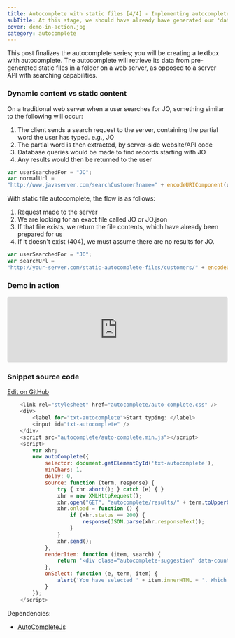 ```yaml
---
title: Autocomplete with static files [4/4] - Implementing autocomplete with generated static files
subTitle: At this stage, we should have already have generated our 'data source' of autocomplete JSON files. We can now finally implement a working text box with autocomplete functionality, which consumes these files.
cover: demo-in-action.jpg
category: autocomplete
---
```


This post finalizes the autocomplete series; you will be creating a textbox with autocomplete. The autocomplete will retrieve its data from pre-generated static files in a folder on a web server, as opposed to a server API with searching capabilities.

### Dynamic content vs static content

On a traditional web server when a user searches for JO, something similar to the following will occur:

1. The client sends a search request to the server, containing the partial word the user has typed. e.g., JO
2. The partial word is then extracted, by server-side website/API code
3. Database queries would be made to find records starting with JO
4. Any results would then be returned to the user

``` javascript
var userSearchedFor = "JO";
var normalUrl =
"http://www.javaserver.com/searchCustomer?name=" + encodeURIComponent(userSearchedFor.toUpperCase());
```

With static file autocomplete, the flow is as follows:

1. Request made to the server
1. We are looking for an exact file called JO or JO.json
1. If that file exists, we return the file contents, which have already been prepared for us
1. If it doesn't exist (404), we must assume there are no results for JO.

``` javascript
var userSearchedFor = "JO";
var searchUrl =
"http://your-server.com/static-autocomplete-files/customers/" + encodeURIComponent(userSearchedFor.toUpperCase()) + '.json';
```

### Demo in action

<iframe src="https://rawgit.com/paulness/AutocompleteUsageWithStaticFiles/master/index.htm" style="width:100%; border:0; border-radius: 4px; overflow:hidden;" sandbox="allow-modals allow-forms allow-popups allow-scripts allow-same-origin"></iframe>

### Snippet source code

[Edit on GitHub](https://github.com/paulness/AutocompleteUsageWithStaticFiles)

``` javascript
    <link rel="stylesheet" href="autocomplete/auto-complete.css" />
    <div>
        <label for="txt-autocomplete">Start typing: </label>
        <input id="txt-autocomplete" />
    </div>
    <script src="autocomplete/auto-complete.min.js"></script>
    <script>
        var xhr;
        new autoComplete({
            selector: document.getElementById('txt-autocomplete'),
            minChars: 1,
            delay: 0,
            source: function (term, response) {
                try { xhr.abort(); } catch (e) { }
                xhr = new XMLHttpRequest();
                xhr.open("GET", "autocomplete/results/" + term.toUpperCase() + ".json", true);
                xhr.onload = function () {
                    if (xhr.status == 200) {
                        response(JSON.parse(xhr.responseText));
                    }
                }
                xhr.send();
            },
            renderItem: function (item, search) {
                return '<div class="autocomplete-suggestion" data-countryregion="' + item.additionalInfo.region + '">' + item.results + '</div>';
            },
            onSelect: function (e, term, item) {
                alert('You have selected ' + item.innerHTML + '. Which is in the region: ' + item.getAttribute('data-countryregion'));
            }
        });
    </script>
```

Dependencies:

* [AutoCompleteJs](https://goodies.pixabay.com/javascript/auto-complete/demo.html)